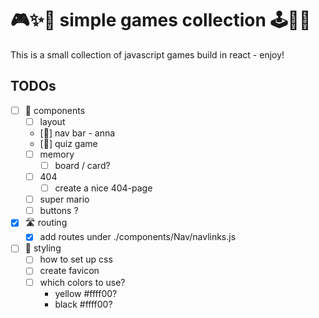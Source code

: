 # 🎮✨🌈 simple games collection 🕹️👾💥
This is a small collection of javascript games build in react - enjoy!

## TODOs
- [ ] 🧩 components
  - [ ] layout
  - [🐼] nav bar - anna
  - [🐼] quiz game
  - [ ] memory
    - [ ] board / card?
  - [ ] 404
    - [ ] create a nice 404-page
  - [ ] super mario
  - [ ] buttons ?
- [X] 🛣️ routing
  - [X] add routes under ./components/Nav/navlinks.js
- [ ] 🎨 styling
  - [ ] how to set up css
  - [ ] create favicon
  - [ ] which colors to use?
    - yellow #ffff00?
    - black #ffff00?